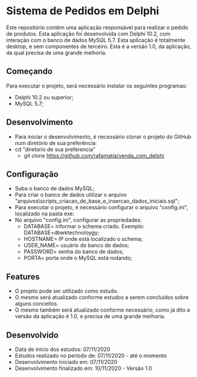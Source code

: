 # Sistema de Pedidos em Delphi
Este repositório contém uma aplicação responsável para realizar o pedido de produtos.
Esta aplicação foi desenvolvida com Delphi 10.2, com interação com o banco de dados MySQL 5.7.
Esta aplicação é totalmente desktop, e sem componentes de terceiro.
Esta é a versão 1.0, da aplicação, da qual precisa de uma grande melhoria.

## Começando
Para executar o projeto, será necessário instalar os seguintes programas:
- Delphi 10.2 ou superior;
- MySQL 5.7;

## Desenvolvimento
- Para iniciar o desenvolvimento, é necessário clonar o projeto do GitHub num diretório de sua preferência:
 - cd "diretorio de sua preferencia"
   - git clone https://github.com/rafamatia/venda_com_delphi

## Configuração
- Suba o banco de dados MySQL;
- Para criar o banco de dados utilizar o arquivo "arquivos\scripts_criacao_de_base_e_insercao_dados_iniciais.sql";
- Para executar o projeto, é necessário configurar o arquivo "config.ini", localizado na pasta exe:
 - No arquivo "config.ini", configurar as propriedades:
	- DATABASE= informar o schema criado. Exemplo: DATABASE=dbwktechnoloygy;
	- HOSTNAME= IP onde está localizado o schema;
	- USER_NAME= usuário do banco de dados;
	- PASSWORD= senha do banco de dados;
	- PORTA= porta onde o MySQL está rodando;


## Features
- O projeto pode ser utilizado como estudo.
- O mesmo será atualizado conforme estudos a serem concluídos sobre alguns conceitos.
- O mesmo também será atualizado conforme necessário, como já dito a versão da aplicação é 1.0, e precisa de uma grande melhoria.


## Desenvolvido
- Data de início dos estudos: 07/11/2020
- Estudos realizado no período de: 07/11/2020 - até o momento
- Desenvolvimento iniciado em: 07/11/2020
- Desenvolvimento finalizado em: 10/11/2020 - Versão 1.0